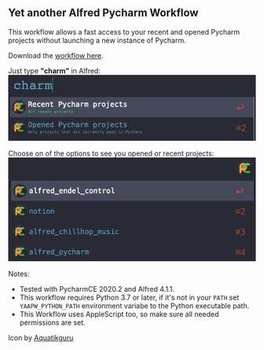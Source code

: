 ## Yet another Alfred Pycharm Workflow

This workflow allows a fast access to your recent and opened Pycharm projects without launching a new instance of
 Pycharm.

Download the [workflow here](https://github.com/denpy/yaapw/raw/main/pycharm_projects.alfredworkflow).

Just type **"charm"** in Alfred:
![](screenshots/options.png)

Choose on of the options to see you opened or recent projects:
![](screenshots/opened_projects.png)

Notes:
- Tested with PycharmCE 2020.2 and Alfred 4.1.1.
- This workflow requires Python 3.7 or later, if it's not in your `PATH` set `YAAPW_PYTHON_PATH` environment variabe to
 the Python executable path.
- This Workflow uses AppleScript too, so make sure all needed permissions are set.

Icon by [Aquatikguru](https://www.kindpng.com/userpngs/3697/)

